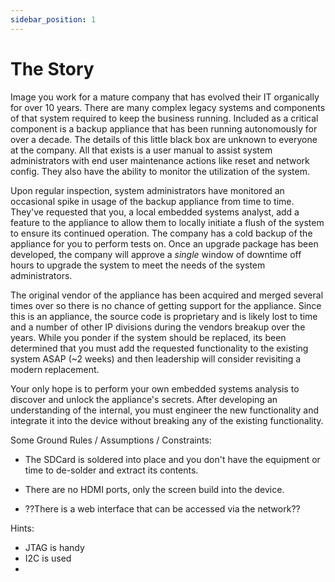 ```yaml
---
sidebar_position: 1
---
```


# The Story

Image you work for a mature company that has evolved their IT organically for over 10 years. There are many complex legacy systems and components of that system required to keep the business running. Included as a critical component is a backup appliance that has been running autonomously for over a decade. The details of this little black box are unknown to everyone at the company. All that exists is a user manual to assist system administrators with end user maintenance actions like reset and network config. They also have the ability to monitor the utilization of the system.

Upon regular inspection, system administrators have monitored an occasional spike in usage of the backup appliance from time to time. They've requested that you, a local embedded systems analyst, add a feature to the appliance to allow them to locally initiate a flush of the system to ensure its continued operation. The company has a cold backup of the appliance for you to perform tests on. Once an upgrade package has been developed, the company will approve a _single_ window of downtime off hours to upgrade the system to meet the needs of the system administrators.

The original vendor of the appliance has been acquired and merged several times over so there is no chance of getting support for the appliance. Since this is an appliance, the source code is proprietary and is likely lost to time and a number of other IP divisions during the vendors breakup over the years. While you ponder if the system should be replaced, its been determined that you must add the requested functionality to the existing system ASAP (~2 weeks) and then leadership will consider revisiting a modern replacement.

Your only hope is to perform your own embedded systems analysis to discover and unlock the appliance's secrets. After developing an understanding of the internal, you must engineer the new functionality and integrate it into the device without breaking any of the existing functionality.

Some Ground Rules / Assumptions / Constraints:

- The SDCard is soldered into place and you don't have the equipment or time to de-solder and extract its contents.
- There are no HDMI ports, only the screen build into the device.

- ??There is a web interface that can be accessed via the network??

Hints:

- JTAG is handy
- I2C is used
-
